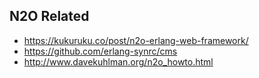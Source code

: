 ## N2O Related 
- https://kukuruku.co/post/n2o-erlang-web-framework/
- https://github.com/erlang-synrc/cms
- http://www.davekuhlman.org/n2o_howto.html

